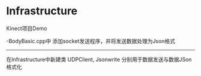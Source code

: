# Infrastructure

Kinect项目Demo

-BodyBasic.cpp中
    添加socket发送程序，并将发送数据处理为Json格式
______________________________________________________

在Infrastructure中新建类 UDPClient, Jsonwrite 
分别用于数据发送与数据JSon格式化
